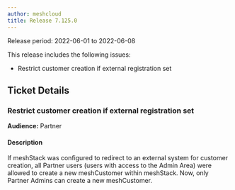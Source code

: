```yaml
---
author: meshcloud
title: Release 7.125.0
---
```


Release period: 2022-06-01 to 2022-06-08

This release includes the following issues:
* Restrict customer creation if external registration set
<!--truncate-->

## Ticket Details
### Restrict customer creation if external registration set
**Audience:** Partner<br>

#### Description
If meshStack was configured to redirect to an external system for customer creation, all Partner 
users (users with access to the Admin Area) were allowed to create a new meshCustomer within meshStack.
Now, only Partner Admins can create a new meshCustomer.

